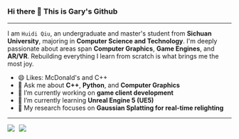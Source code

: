 
### Hi there 👋 This is Gary's Github

---

I am `Huidi Qiu`, an undergraduate and master's student from **Sichuan University**, majoring in **Computer Science and Technology**. I'm deeply passionate about areas span **Computer Graphics**, **Game Engines**, and **AR/VR**. Rebuilding everything I learn from scratch is what brings me the most joy.

- 😄 Likes: McDonald's and C++
- 💬 Ask me about **C++**, **Python**, and **Computer Graphics**
- 🔭 I’m currently working on **game client development**
- 🌱 I’m currently learning **Unreal Engine 5 (UE5)**
- 🧠 My research focuses on **Gaussian Splatting for real-time relighting**

---

<div style="display: flex; gap: 10px;">
  <a href="https://github.com/ssgaryss">
    <img src="https://github-readme-stats.vercel.app/api?username=ssgaryss&show_icons=true&hide_border=true" />
  </a>
  <a href="https://github.com/ssgaryss">
    <img src="https://github-readme-stats-9xad.vercel.app/api/top-langs/?username=ssgaryss&layout=compact" />
  </a>
</div>


